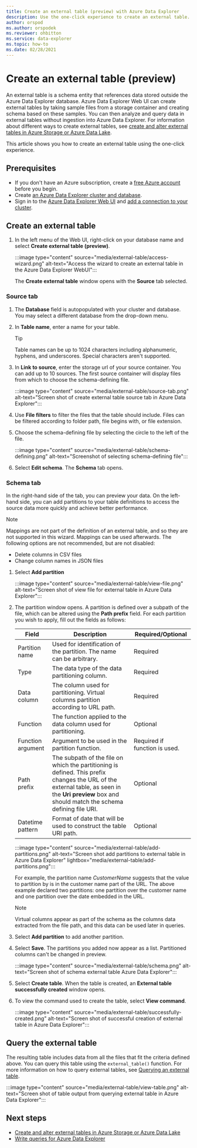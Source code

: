 ```yaml
---
title: Create an external table (preview) with Azure Data Explorer
description: Use the one-click experience to create an external table.
author: orspod
ms.author: orspodek
ms.reviewer: ohbitton
ms.service: data-explorer
ms.topic: how-to
ms.date: 02/28/2021
---
```


# Create an external table (preview)

An external table is a schema entity that references data stored outside the Azure Data Explorer database. Azure Data Explorer Web UI can create external tables by taking sample files from a storage container and creating schema based on these samples. You can then analyze and query data in external tables without ingestion into Azure Data Explorer. For information about different ways to create external tables, see [create and alter external tables in Azure Storage or Azure Data Lake](kusto/management/external-tables-azurestorage-azuredatalake.md).

This article shows you how to create an external table using the one-click experience.

## Prerequisites

* If you don't have an Azure subscription, create a [free Azure account](https://azure.microsoft.com/free/) before you begin.
* Create [an Azure Data Explorer cluster and database](create-cluster-database-portal.md).
* Sign in to the [Azure Data Explorer Web UI](https://dataexplorer.azure.com/) and [add a connection to your cluster](web-query-data.md#add-clusters).

## Create an external table

1. In the left menu of the Web UI, right-click on your database name and select **Create external table (preview)**.

    :::image type="content" source="media/external-table/access-wizard.png" alt-text="Access the wizard to create an external table in the Azure Data Explorer WebUI":::

    The **Create external table** window opens with the **Source** tab selected.

### Source tab

1. The **Database** field is autopopulated with your cluster and database. You may select a different database from the drop-down menu.
1. In **Table name**, enter a name for your table.
    > [!TIP]
    >  Table names can be up to 1024 characters including alphanumeric, hyphens, and underscores. Special characters aren't supported.
1. In **Link to source**, enter the storage url of your source container. You can add up to 10 sources. The first source container will display files from which to choose the schema-defining file.

    :::image type="content" source="media/external-table/source-tab.png" alt-text="Screen shot of create external table source tab in Azure Data Explorer":::

1. Use **File filters** to filter the files that the table should include. Files can be filtered according to folder path, file begins with, or file extension.
1. Choose the schema-defining file by selecting the circle to the left of the file.

    :::image type="content" source="media/external-table/schema-defining.png" alt-text="Screenshot of selecting schema-defining file":::

1. Select **Edit schema**. The **Schema** tab opens.

### Schema tab

In the right-hand side of the tab, you can preview your data. On the left-hand side, you can add partitions to your table definitions to access the source data more quickly and achieve better performance.

> [!NOTE]
> Mappings are not part of the definition of an external table, and so they are not supported in this wizard. Mappings can be used afterwards. The following options are not recommended, but are not disabled:
> * Delete columns in CSV files
> * Change column names in JSON files

1. Select **Add partition** 

    :::image type="content" source="media/external-table/view-file.png" alt-text="Screen shot of view file for external table in Azure Data Explorer":::

1. The partition window opens. A partition is defined over a subpath of the file, which can be altered using the **Path prefix** field. For each partition you wish to apply, fill out the fields as follows:

    Field | Description | Required/Optional
    ---|---|---
    Partition name | Used for identification of the partition. The name can be arbitrary. | Required
    Type | The data type of the data partitioning column. | Required
    Data column | The column used for partitioning. Virtual columns partition according to URL path. | Required
    Function | The function applied to the data column used for partitioning. | Optional
    Function argument | Argument to be used in the partition function. | Required if function is used.
    Path prefix | The subpath of the file on which the partitioning is defined. This prefix changes the URL of the external table, as seen in the **Uri preview** box and should match the schema defining file URI. | Optional
    Datetime pattern | Format of date that will be used to construct the table URI path. | Optional

    :::image type="content" source="media/external-table/add-partitions.png" alt-text="Screen shot add partitions to external table in Azure Data Explorer" lightbox="media/external-table/add-partitions.png":::

    For example, the partition name *CustomerName* suggests that the value to partition by is in the customer name part of the URL. The above example declared two partitions: one partition over the customer name and one partition over the date embedded in the URL. 

    > [!NOTE]
    > Virtual columns appear as part of the schema as the columns data extracted from the file path, and this data can be used later in queries.

1. Select **Add partition** to add another partition. 
1. Select **Save**. The partitions you added now appear as a list. Partitioned columns can't be changed in preview.
    
    :::image type="content" source="media/external-table/schema.png" alt-text="Screen shot of schema external table Azure Data Explorer":::

1. Select **Create table**. When the table is created, an **External table successfully created** window opens.
1. To view the command used to create the table, select **View command**.

    :::image type="content" source="media/external-table/successfully-created.png" alt-text="Screen shot of successful creation of external table in Azure Data Explorer":::

## Query the external table

The resulting table includes data from all the files that fit the criteria defined above. You can query this table using the `external_table()` function. For more information on how to query external tables, see [Querying an external table](data-lake-query-data.md#querying-an-external-table).

:::image type="content" source="media/external-table/view-table.png" alt-text="Screen shot of table output from querying external table in Azure Data Explorer":::

## Next steps

* [Create and alter external tables in Azure Storage or Azure Data Lake](kusto/management/external-tables-azurestorage-azuredatalake.md)
* [Write queries for Azure Data Explorer](write-queries.md)
